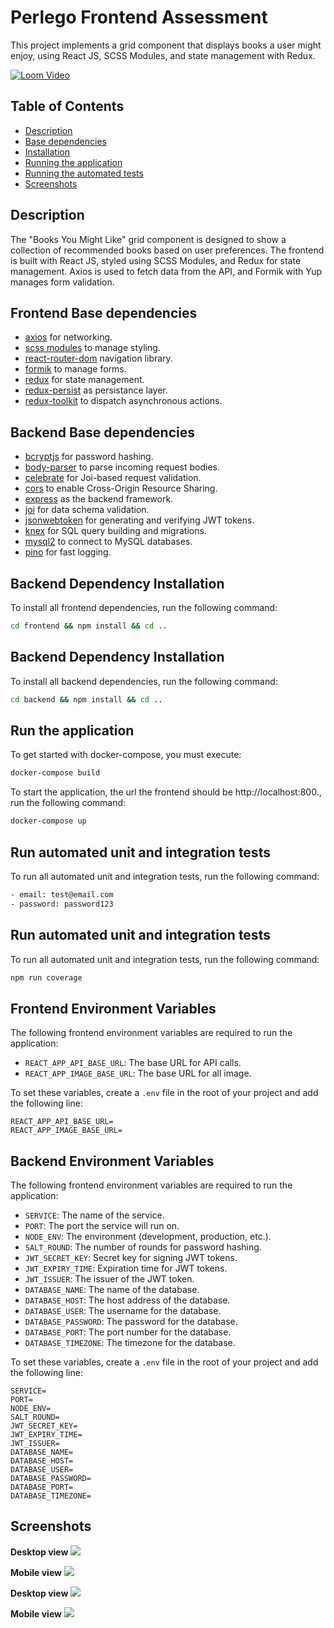 # Perlego Frontend Assessment

This project implements a grid component that displays books a user might enjoy, using React JS, SCSS Modules, and state management with Redux.

[![Loom Video](https://cdn.loom.com/sessions/thumbnails/a0070a1aa8af448a9f1e8701ace9c90d-with-play-button.jpg)](https://www.loom.com/embed/a0070a1aa8af448a9f1e8701ace9c90d?sid=1fbc215c-4b28-4348-8761-c4470631edf6 "Loom Video")


## Table of Contents
- [Description](#description)
- [Base dependencies](#base-dependencies)
- [Installation](#installation)
- [Running the application](#run-the-application)
- [Running the automated tests](#run-automated-unit-and-integration-tests)
- [Screenshots](#screenshots)

## Description
The "Books You Might Like" grid component is designed to show a collection of recommended books based on user preferences. The frontend is built with React JS, styled using SCSS Modules, and Redux for state management. Axios is used to fetch data from the API, and Formik with Yup manages form validation.

## Frontend Base dependencies

- [axios](https://github.com/axios/axios 'Axios') for networking.
- [scss modules](https://sass-lang.com/) to manage styling.
- [react-router-dom](https://reactrouter.com/en/main 'React Navigation') navigation library.
- [formik](https://formik.org/docs/overview) to manage forms.
- [redux](https://redux.js.org/ 'Redux') for state management.
- [redux-persist](https://github.com/rt2zz/redux-persist 'Redux Persist') as persistance layer.
- [redux-toolkit](https://github.com/gaearon/redux-thunk 'Redux Toolkit') to dispatch asynchronous actions.

## Backend Base dependencies

- [bcryptjs](https://www.npmjs.com/package/bcryptjs) for password hashing.
- [body-parser](https://www.npmjs.com/package/body-parser) to parse incoming request bodies.
- [celebrate](https://www.npmjs.com/package/celebrate) for Joi-based request validation.
- [cors](https://www.npmjs.com/package/cors) to enable Cross-Origin Resource Sharing.
- [express](https://www.npmjs.com/package/express) as the backend framework.
- [joi](https://www.npmjs.com/package/joi) for data schema validation.
- [jsonwebtoken](https://www.npmjs.com/package/jsonwebtoken) for generating and verifying JWT tokens.
- [knex](https://www.npmjs.com/package/knex) for SQL query building and migrations.
- [mysql2](https://www.npmjs.com/package/mysql2) to connect to MySQL databases.
- [pino](https://www.npmjs.com/package/pino) for fast logging.

## Backend Dependency Installation
To install all frontend dependencies, run the following command:

```bash
cd frontend && npm install && cd ..
```

## Backend Dependency Installation
To install all backend dependencies, run the following command:

```bash
cd backend && npm install && cd ..
```

## Run the application
To get started with docker-compose, you must execute:

```bash
docker-compose build 
```

To start the application, the url the frontend should be http://localhost:800., run the following command:

```bash
docker-compose up
```

## Run automated unit and integration tests
To run all automated unit and integration tests, run the following command:

```bash
- email: test@email.com
- password: password123
```

## Run automated unit and integration tests
To run all automated unit and integration tests, run the following command:

```bash
npm run coverage
```

## Frontend Environment Variables
The following frontend environment variables are required to run the application:

- `REACT_APP_API_BASE_URL`: The base URL for API calls.
- `REACT_APP_IMAGE_BASE_URL`: The base URL for all image.

To set these variables, create a `.env` file in the root of your project and add the following line:

```plaintext
REACT_APP_API_BASE_URL=
REACT_APP_IMAGE_BASE_URL=
```

## Backend Environment Variables
The following frontend environment variables are required to run the application:

- `SERVICE`: The name of the service.
- `PORT`: The port the service will run on.
- `NODE_ENV`: The environment (development, production, etc.).
- `SALT_ROUND`: The number of rounds for password hashing.
- `JWT_SECRET_KEY`: Secret key for signing JWT tokens.
- `JWT_EXPIRY_TIME`: Expiration time for JWT tokens.
- `JWT_ISSUER`: The issuer of the JWT token.
- `DATABASE_NAME`: The name of the database.
- `DATABASE_HOST`: The host address of the database.
- `DATABASE_USER`: The username for the database.
- `DATABASE_PASSWORD`: The password for the database.
- `DATABASE_PORT`: The port number for the database.
- `DATABASE_TIMEZONE`: The timezone for the database.

To set these variables, create a `.env` file in the root of your project and add the following line:

```plaintext
SERVICE=
PORT=
NODE_ENV=
SALT_ROUND=
JWT_SECRET_KEY=
JWT_EXPIRY_TIME=
JWT_ISSUER=
DATABASE_NAME=
DATABASE_HOST=
DATABASE_USER=
DATABASE_PASSWORD=
DATABASE_PORT=
DATABASE_TIMEZONE=
```

## Screenshots

**Desktop view**
![](grid-desktop.png)

**Mobile view**
![](grid-mobile.png)

**Desktop view**
![](login.png)

**Mobile view**
![](sign-up.png)

